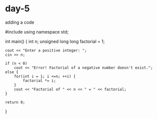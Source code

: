 # day-5
adding a code

#include <iostream>
using namespace std;

int main()
{
    int n;
    unsigned long long factorial = 1;

    cout << "Enter a positive integer: ";
    cin >> n;

    if (n < 0)
        cout << "Error! Factorial of a negative number doesn't exist.";
    else {
        for(int i = 1; i <=n; ++i) {
            factorial *= i;
        }
        cout << "Factorial of " << n << " = " << factorial;    
    }

    return 0;
}
